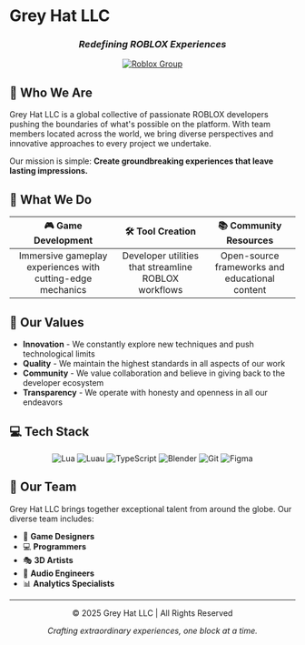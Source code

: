# Grey Hat LLC

<div align="center">
  
  ### _Redefining ROBLOX Experiences_
  
  [![Roblox Group](https://img.shields.io/badge/ROBLOX-Group-FF0000?style=for-the-badge&logo=roblox)](https://www.roblox.com/groups/greyhat)
  
</div>

## 👋 Who We Are

Grey Hat LLC is a global collective of passionate ROBLOX developers pushing the boundaries of what's possible on the platform. With team members located across the world, we bring diverse perspectives and innovative approaches to every project we undertake.

Our mission is simple: **Create groundbreaking experiences that leave lasting impressions.**

## 🚀 What We Do

<div align="center">
  
  | 🎮 Game Development | 🛠️ Tool Creation | 📚 Community Resources |
  |:------------------:|:----------------:|:----------------------:|
  | Immersive gameplay experiences with cutting-edge mechanics | Developer utilities that streamline ROBLOX workflows | Open-source frameworks and educational content |
  
</div>

## 💎 Our Values

- **Innovation** - We constantly explore new techniques and push technological limits
- **Quality** - We maintain the highest standards in all aspects of our work
- **Community** - We value collaboration and believe in giving back to the developer ecosystem
- **Transparency** - We operate with honesty and openness in all our endeavors

## 💻 Tech Stack

<div align="center">
  
  ![Lua](https://img.shields.io/badge/Lua-2C2D72?style=for-the-badge&logo=lua&logoColor=white)
  ![Luau](https://img.shields.io/badge/Luau-00A2FF?style=for-the-badge)
  ![TypeScript](https://img.shields.io/badge/TypeScript-3178C6?style=for-the-badge&logo=typescript&logoColor=white)
  ![Blender](https://img.shields.io/badge/Blender-F5792A?style=for-the-badge&logo=blender&logoColor=white)
  ![Git](https://img.shields.io/badge/Git-F05032?style=for-the-badge&logo=git&logoColor=white)
  ![Figma](https://img.shields.io/badge/Figma-F24E1E?style=for-the-badge&logo=figma&logoColor=white)
  
</div>

## 👥 Our Team

Grey Hat LLC brings together exceptional talent from around the globe. Our diverse team includes:

- 🎨 **Game Designers**
- 💻 **Programmers**
- 🎭 **3D Artists**
- 🎵 **Audio Engineers**
- 📊 **Analytics Specialists**

---

<div align="center">
  <p>© 2025 Grey Hat LLC | All Rights Reserved</p>
  
  <p><i>Crafting extraordinary experiences, one block at a time.</i></p>
</div>
